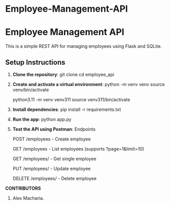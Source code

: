 # Employee-Management-API
# Employee Management API

This is a simple REST API for managing employees using Flask and SQLite.

##  Setup Instructions

1. **Clone the repository**:
   git clone <your-repo-url>
   cd employee_api

2. **Create and activate a virtual environment**:
    python -m venv venv
    source venv/bin/activate 


    python3.11 -m venv venv311
    source venv311/bin/activate

3. **Install dependencies**:
    pip install -r requirements.txt

4. **Run the app**:
    python app.py


5. **Test the API using Postman**:
    Endpoints
    
    POST /employees - Create employee

    GET /employees - List employees (supports ?page=1&limit=10)

    GET /employees/<id> - Get single employee

    PUT /employees/<id> - Update employee

    DELETE /employees/<id> - Delete employee

**CONTRIBUTORS**
1. Alex Macharia.
   



